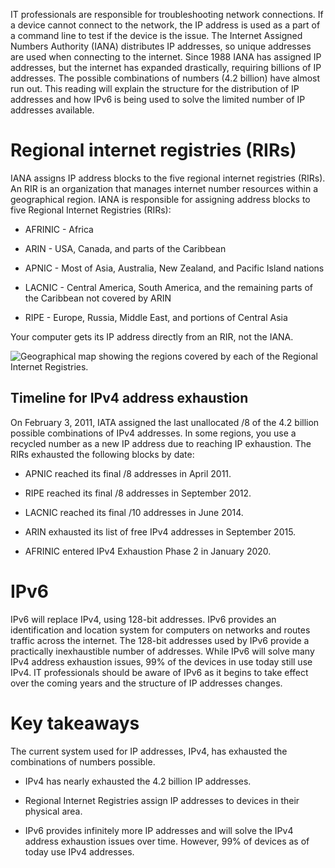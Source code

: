 
IT professionals are responsible for troubleshooting network connections. If a device cannot connect to the network, the IP address is used as a part of a command line to test if the device is the issue. The [](https://www.iana.org/)Internet Assigned Numbers Authority (IANA) distributes IP addresses, so unique addresses are used when connecting to the internet. Since 1988 IANA has assigned IP addresses, but the internet has expanded drastically, requiring billions of IP addresses. The possible combinations of numbers (4.2 billion) have almost run out. This reading will explain the structure for the distribution of IP addresses and how IPv6 is being used to solve the limited number of IP addresses available. 

# Regional internet registries (RIRs)

IANA assigns IP address blocks to the five regional internet registries (RIRs). An RIR is an organization that manages internet number resources within a geographical region. IANA is responsible for assigning address blocks to five Regional Internet Registries (RIRs):

-   AFRINIC - Africa
    
-   ARIN - USA, Canada, and parts of the Caribbean
    
-   APNIC - Most of Asia, Australia, New Zealand, and Pacific Island nations
    
-   LACNIC - Central America, South America, and the remaining parts of the Caribbean not covered by ARIN
    
-   RIPE - Europe, Russia, Middle East, and portions of Central Asia
    

Your computer gets its IP address directly from an RIR, not the IANA.

![Geographical map showing the regions covered by each of the Regional Internet Registries.](https://d3c33hcgiwev3.cloudfront.net/imageAssetProxy.v1/PctLazF7SY2LS2sxe-mNkg_0ae37b45f9da4560b3c2ed720f431bf1_IPv4-Address-Exhaustion--C2M4-.png?expiry=1681689600000&hmac=ZoTxTTZOTMGFfo4NtC1YJKkP4OqDJdd1Qe9kn5tg1cc)

## Timeline for IPv4 address exhaustion

On February 3, 2011, IATA assigned the last unallocated /8 of the 4.2 billion possible combinations of IPv4 addresses. In some regions, you use a recycled number as a new IP address due to reaching IP exhaustion. The RIRs exhausted the following blocks by date:

-   APNIC reached its final /8 addresses in April 2011.
    
-   RIPE reached its final /8 addresses in September 2012. 
    
-   LACNIC reached its final /10 addresses in June 2014.
    
-   ARIN exhausted its list of free IPv4 addresses in September 2015.
    
-   AFRINIC entered IPv4 Exhaustion Phase 2 in January 2020.
    

# IPv6

IPv6 will replace IPv4, using 128-bit addresses. IPv6 provides an identification and location system for computers on networks and routes traffic across the internet. The 128-bit addresses used by IPv6 provide a practically inexhaustible number of addresses. While IPv6 will solve many IPv4 address exhaustion issues, 99% of the devices in use today still use IPv4. IT professionals should be aware of IPv6 as it begins to take effect over the coming years and the structure of IP addresses changes. 

# Key takeaways

The current system used for IP addresses, IPv4, has exhausted the combinations of numbers possible.

-   IPv4 has nearly exhausted the 4.2 billion IP addresses.
    
-   Regional Internet Registries assign IP addresses to devices in their physical area. 
    
-   IPv6 provides infinitely more IP addresses and will solve the IPv4 address exhaustion issues over time. However, 99% of devices as of today use IPv4 addresses.